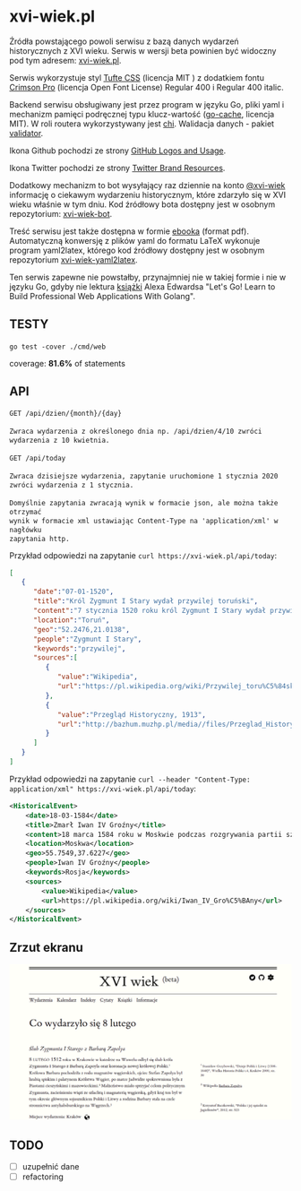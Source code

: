 # xvi-wiek.pl
Źródła powstającego powoli serwisu z bazą danych wydarzeń historycznych z XVI wieku. Serwis w wersji beta
powinien być widoczny pod tym adresem: [xvi-wiek.pl](http://xvi-wiek.pl).

Serwis wykorzystuje styl [Tufte CSS](https://edwardtufte.github.io/tufte-css/) (licencja MIT ) z dodatkiem fontu [Crimson Pro](https://fonts.google.com/specimen/Crimson+Pro) (licencja Open Font License) Regular 400 i Regular 400 italic.

Backend serwisu obsługiwany jest przez program w języku Go, pliki yaml i mechanizm pamięci podręcznej typu klucz-wartość ([go-cache](https://github.com/patrickmn/go-cache), licencja MIT).
W roli routera wykorzystywany jest [chi](https://github.com/go-chi/chi). Walidacja danych - pakiet [validator](https://github.com/go-playground/validator). 

Ikona Github pochodzi ze strony [GitHub Logos and Usage](https://github.com/logos).

Ikona Twitter pochodzi ze strony [Twitter Brand Resources](https://about.twitter.com/en_us/company/brand-resources.html).  

Dodatkowy mechanizm to bot wysyłający raz dziennie na konto [@xvi-wiek](https://twitter.com/xvi_wiek) informację o ciekawym wydarzeniu historycznym, które zdarzyło się w XVI wieku właśnie w tym dniu. Kod źródłowy bota dostępny jest w osobnym repozytorium: [xvi-wiek-bot](https://github.com/pjaskulski/xvi-wiek-bot). 

Treść serwisu jest także dostępna w formie [ebooka](https://www.xvi-wiek.pl/pdf) (format pdf). Automatyczną konwersję z plików yaml do formatu LaTeX wykonuje program yaml2latex, którego kod źródłowy dostępny jest w osobnym repozytorium [xvi-wiek-yaml2latex](https://github.com/pjaskulski/xvi-wiek-yaml2latex).

Ten serwis zapewne nie powstałby, przynajmniej nie w takiej formie i nie w języku Go, gdyby nie lektura 
[książki](https://lets-go.alexedwards.net/) Alexa Edwardsa "Let's Go! Learn to Build Professional Web Applications With Golang".

## TESTY 

`go test -cover ./cmd/web`

coverage: **81.6%** of statements

## API

    GET /api/dzien/{month}/{day}
  
    Zwraca wydarzenia z określonego dnia np. /api/dzien/4/10 zwróci
    wydarzenia z 10 kwietnia.

    GET /api/today
  
    Zwraca dzisiejsze wydarzenia, zapytanie uruchomione 1 stycznia 2020
    zwróci wydarzenia z 1 stycznia.   

    Domyślnie zapytania zwracają wynik w formacie json, ale można także otrzymać 
    wynik w formacie xml ustawiając Content-Type na 'application/xml' w nagłówku 
    zapytania http.

Przykład odpowiedzi na zapytanie `curl https://xvi-wiek.pl/api/today`:

```json
[
   {
      "date":"07-01-1520",
      "title":"Król Zygmunt I Stary wydał przywilej toruński",
      "content":"7 stycznia 1520 roku król Zygmunt I Stary wydał przywilej toruński regulujący minimalny wymiar pańszczyzny (1 dzień w tygodniu od łana).  Rzeczywisty wymiar pańszczyzny często był już wówczas większy. Dodatkowo przywilej ten regulował prawo do wolnej żeglugi po Wiśle, ograniczając je tylko do szlachty, ograniczono także prawa miast do sprawowania sądów nad  szlachcicami, którzy popełnili przestępstwa na terenie miast. Moment wydania  przywileju przypada na okres przygotowań do wojny z zakonem krzyżackim,  król potrzebował zgody szlachty na zwiększenie podatków, w zamian szlachta oczekiwała i otrzymała przywileje, często kosztem innych stanów.",
      "location":"Toruń",
      "geo":"52.2476,21.0138",
      "people":"Zygmunt I Stary",
      "keywords":"przywilej",
      "sources":[
         {
            "value":"Wikipedia",
            "url":"https://pl.wikipedia.org/wiki/Przywilej_toru%C5%84ski_1520"
         },
         {
            "value":"Przegląd Historyczny, 1913",
            "url":"http://bazhum.muzhp.pl/media//files/Przeglad_Historyczny/Przeglad_Historyczny-r1913-t16-n2/Przeglad_Historyczny-r1913-t16-n2-s200-217/Przeglad_Historyczny-r1913-t16-n2-s200-217.pdf"
         }
      ]
   }
]
```

Przykład odpowiedzi na zapytanie `curl --header "Content-Type: application/xml" https://xvi-wiek.pl/api/today`:


```xml
<HistoricalEvent>
    <date>18-03-1584</date>
    <title>Zmarł Iwan IV Groźny</title>
    <content>18 marca 1584 roku w Moskwie podczas rozgrywania partii szachów zmarł  Iwan IV Groźny, wielki książę moskiewski, który jako pierwszy przybrał tytuł  cara. Prowadził agresywną politykę rozwoju terytorialnego swojego państwa, zaanektował Chanat Kazański i Chanat Astrachański, zaatakował zakon krzyżacki  w Inflantach, za panowania Zygmunta II Augusta i Stefana Batorego toczył liczne wojny z Litwą i Polską, zakończone w 1582 r. pokojem w Jamie Zapolskim.  Bezskutecznie starał się o rękę Anny Jagiellonki, a podczas elekcji 1573 r. -  o koronę Rzeczypospolitej.   </content>
    <location>Moskwa</location>
    <geo>55.7549,37.6227</geo>
    <people>Iwan IV Groźny</people>
    <keywords>Rosja</keywords>
    <sources>
        <value>Wikipedia</value>
        <url>https://pl.wikipedia.org/wiki/Iwan_IV_Gro%C5%BAny</url>
    </sources>
</HistoricalEvent>

```

## Zrzut ekranu

![Screen](xvi-wiek.png)

## TODO

- [ ] uzupełnić dane 
- [ ] refactoring 